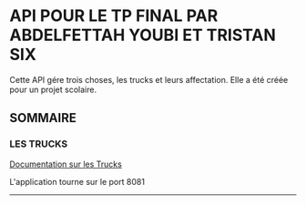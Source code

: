 # API POUR LE TP FINAL PAR ABDELFETTAH YOUBI ET TRISTAN SIX

Cette API gére trois choses, les trucks et leurs affectation.
Elle a été créée pour un projet scolaire.
## SOMMAIRE
### LES TRUCKS
[Documentation sur les Trucks](documentation/TrucksDoc.md)

L'application tourne sur le port 8081

--------------------------------------------------------------------